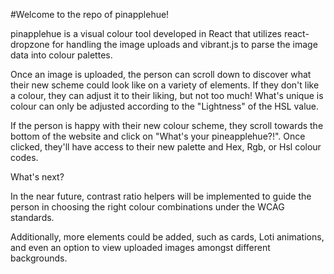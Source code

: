 #Welcome to the repo of pinapplehue! 

pinapplehue is a visual colour tool developed in React that utilizes react-dropzone for handling the image uploads and vibrant.js to parse the image data into colour palettes. 

Once an image is uploaded, the person can scroll down to discover what their new scheme could look like on a variety of elements. If they don't like a colour, they can adjust it to their liking, but not too much! What's unique is colour can only be adjusted according to the "Lightness" of the HSL value.

If the person is happy with their new colour scheme, they scroll towards the bottom of the website and click on "What's your pineapplehue?!". Once clicked, they'll have access to their new palette and Hex, Rgb, or Hsl colour codes.

What's next? 

In the near future, contrast ratio helpers will be implemented to guide the person in choosing the right colour combinations under the WCAG standards.

Additionally, more elements could be added, such as cards, Loti animations, and even an option to view uploaded images amongst different backgrounds.


